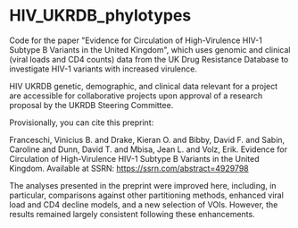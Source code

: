 # HIV_UKRDB_phylotypes
Code for the paper "Evidence for Circulation of High-Virulence HIV-1 Subtype B 
Variants in the United Kingdom", which uses genomic and clinical (viral loads and CD4 counts) 
data from the UK Drug Resistance Database to investigate HIV-1 variants with increased virulence.

HIV UKRDB genetic, demographic, and clinical data relevant for a project are accessible for 
collaborative projects upon approval of a research proposal by the UKRDB Steering Committee.

Provisionally, you can cite this preprint:

Franceschi, Vinicius B. and Drake, Kieran O. and Bibby, David F. and Sabin, Caroline and Dunn, David T. and Mbisa, Jean L. and Volz, Erik. 
Evidence for Circulation of High-Virulence HIV-1 Subtype B Variants in the United Kingdom. 
Available at SSRN: https://ssrn.com/abstract=4929798

The analyses presented in the preprint were improved here, including, in particular, 
comparisons against other partitioning methods, enhanced viral load and CD4 decline models, 
and a new selection of VOIs. However, the results remained largely consistent following these enhancements.